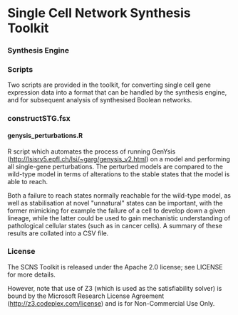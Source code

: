 Single Cell Network Synthesis Toolkit
============

### Synthesis Engine

### Scripts

Two scripts are provided in the toolkit, for converting single cell gene expression data into a format that can be handled by the synthesis engine, and for subsequent analysis of synthesised Boolean networks.

### constructSTG.fsx

#### genysis_perturbations.R
R script which automates the process of running GenYsis (http://lsisrv5.epfl.ch/lsi/~garg/genysis_v2.html) on a model and performing all single-gene perturbations. The perturbed models are compared to the wild-type model in terms of alterations to the stable states that the model is able to reach.

Both a failure to reach states normally reachable for the wild-type model, as well as stabilisation at novel "unnatural" states can be important, with the former mimicking for example the failure of a cell to develop down a given lineage, while the latter could be used to gain mechanistic understanding of pathological cellular states (such as in cancer cells). A summary of these results are collated into a CSV file.

### License

The SCNS Toolkit is released under the Apache 2.0 license; see LICENSE for more details.

However, note that use of Z3 (which is used as the satisfiability solver) is bound by the Microsoft Research License Agreement (http://z3.codeplex.com/license) and is for Non-Commercial Use Only.
